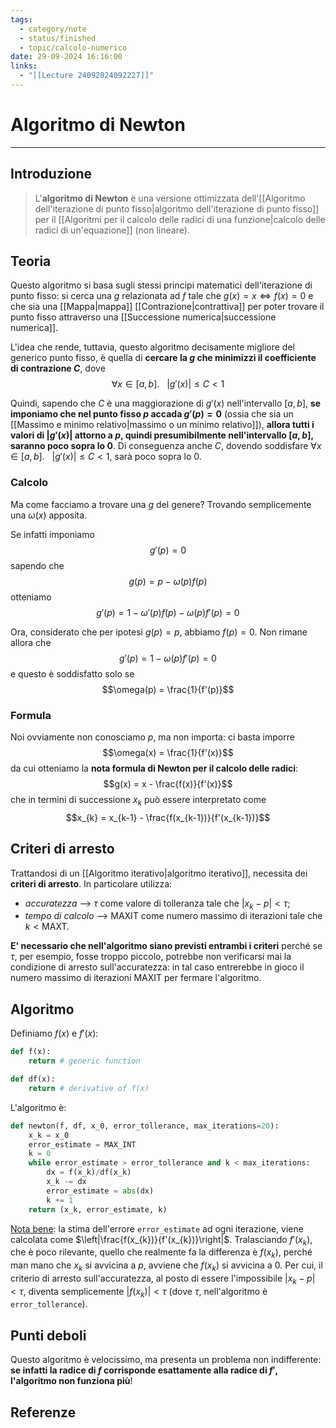```yaml
---
tags:
  - category/note
  - status/finished
  - topic/calcolo-numerico
date: 29-09-2024 16:16:00
links:
  - "[[Lecture 24092024092227]]"
---
```

# Algoritmo di Newton
---
## Introduzione
> L'**algoritmo di Newton** è una versione ottimizzata dell'[[Algoritmo dell'iterazione di punto fisso|algoritmo dell'iterazione di punto fisso]] per il [[Algoritmi per il calcolo delle radici di una funzione|calcolo delle radici di un'equazione]] (non lineare).

## Teoria
Questo algoritmo si basa sugli stessi principi matematici dell'iterazione di punto fisso: si cerca una $g$ relazionata ad $f$ tale che $g(x) = x \iff f(x) = 0$ e che sia una [[Mappa|mappa]] [[Contrazione|contrattiva]] per poter trovare il punto fisso attraverso una [[Successione numerica|successione numerica]].

L'idea che rende, tuttavia, questo algoritmo decisamente migliore del generico punto fisso, è quella di **cercare la $g$ che minimizzi il coefficiente di contrazione $C$**, dove
$$\forall x \in [a, b]. \ \ \ |g'(x)| \leq C < 1$$

Quindi, sapendo che $C$ è una maggiorazione di $g'(x)$ nell'intervallo $[a, b]$, **se imponiamo che nel punto fisso $p$ accada $g'(p) = 0$** (ossia che sia un [[Massimo e minimo relativo|massimo o un minimo relativo]]), **allora tutti i valori di $|g'(x)|$ attorno a $p$, quindi presumibilmente nell'intervallo $[a, b]$, saranno poco sopra lo 0**. Di conseguenza anche $C$, dovendo soddisfare $\forall x \in [a, b]. \ \ \ |g'(x)| \leq C < 1$, sarà poco sopra lo 0.

### Calcolo
Ma come facciamo a trovare una $g$ del genere? Trovando semplicemente una $\omega(x)$ apposita.

Se infatti imponiamo
$$g'(p) = 0$$
sapendo che
$$g(p) = p - \omega(p)f(p)$$
otteniamo
$$g'(p) = 1 - \omega'(p)f(p) - \omega(p)f'(p) = 0$$

Ora, considerato che per ipotesi $g(p) = p$, abbiamo $f(p) = 0$. Non rimane allora che
$$g'(p) = 1 - \omega(p)f'(p) = 0$$
e questo è soddisfatto solo se
$$\omega(p) = \frac{1}{f'(p)}$$

### Formula
Noi ovviamente non conosciamo $p$, ma non importa: ci basta imporre
$$\omega(x) = \frac{1}{f'(x)}$$
da cui otteniamo la **nota formula di Newton per il calcolo delle radici**:
$$g(x) = x - \frac{f(x)}{f'(x)}$$
che in termini di successione $x_{k}$ può essere interpretato come
$$x_{k} = x_{k-1} - \frac{f(x_{k-1})}{f'(x_{k-1})}$$

## Criteri di arresto
Trattandosi di un [[Algoritmo iterativo|algoritmo iterativo]], necessita dei **criteri di arresto**. In particolare utilizza:
- _accuratezza_ --> $\tau$ come valore di tolleranza tale che $|x_{k} - p| < \tau$;
- _tempo di calcolo_ --> $\text{MAXIT}$ come numero massimo di iterazioni tale che $k < \text{MAXT}$.

**E' necessario che nell'algoritmo siano previsti entrambi i criteri** perché se $\tau$, per esempio, fosse troppo piccolo, potrebbe non verificarsi mai la condizione di arresto sull'accuratezza: in tal caso entrerebbe in gioco il numero massimo di iterazioni $\text{MAXIT}$ per fermare l'algoritmo.

## Algoritmo
Definiamo $f(x)$ e $f'(x)$:
```python
def f(x):
	return # generic function

def df(x):
	return # derivative of f(x)
```

L'algoritmo è:
```python
def newton(f, df, x_0, error_tollerance, max_iterations=20):
	x_k = x_0
	error_estimate = MAX_INT
	k = 0
	while error_estimate > error_tollerance and k < max_iterations:
		dx = f(x_k)/df(x_k)
		x_k -= dx
		error_estimate = abs(dx)
		k += 1
	return (x_k, error_estimate, k)
```

<u>Nota bene</u>: la stima dell'errore `error_estimate` ad ogni iterazione, viene calcolata come $\left|\frac{f(x_{k})}{f'(x_{k})}\right|$. Tralasciando $f'(x_{k})$, che è poco rilevante, quello che realmente fa la differenza è $f(x_{k})$, perché man mano che $x_{k}$ si avvicina a $p$, avviene che $f(x_{k})$ si avvicina a 0. Per cui, il criterio di arresto sull'accuratezza, al posto di essere l'impossibile $|x_{k} - p| < \tau$, diventa semplicemente $|f(x_{k})| < \tau$ (dove $\tau$, nell'algoritmo è `error_tollerance`).

## Punti deboli
Questo algoritmo è velocissimo, ma presenta un problema non indifferente: **se infatti la radice di $f$ corrisponde esattamente alla radice di $f'$, l'algoritmo non funziona più**!

## Referenze